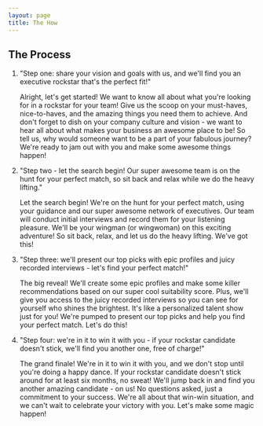 ```yaml
---
layout: page
title: The How
---
```

## The Process
1. "Step one: share your vision and goals with us, and we'll find you an executive rockstar that's the perfect fit!"
    
    Alright, let's get started! We want to know all about what you're looking for in a rockstar for your team! Give us the scoop on your must-haves, nice-to-haves, and the amazing things you need them to achieve. And don't forget to dish on your company culture and vision - we want to hear all about what makes your business an awesome place to be! So tell us, why would someone want to be a part of your fabulous journey? We're ready to jam out with you and make some awesome things happen!

2. "Step two - let the search begin! Our super awesome team is on the hunt for your perfect match, so sit back and relax while we do the heavy lifting."
    
    Let the search begin! We're on the hunt for your perfect match, using your guidance and our super awesome network of executives. Our team will conduct initial interviews and record them for your listening pleasure. We'll be your wingman (or wingwoman) on this exciting adventure! So sit back, relax, and let us do the heavy lifting. We've got this!

3. "Step three: we'll present our top picks with epic profiles and juicy recorded interviews - let's find your perfect match!"
    
    The big reveal! We'll create some epic profiles and make some killer recommendations based on our super cool suitability score. Plus, we'll give you access to the juicy recorded interviews so you can see for yourself who shines the brightest. It's like a personalized talent show just for you! We're pumped to present our top picks and help you find your perfect match. Let's do this!

4. "Step four: we're in it to win it with you - if your rockstar candidate doesn't stick, we'll find you another one, free of charge!"
    
    The grand finale! We're in it to win it with you, and we don't stop until you're doing a happy dance. If your rockstar candidate doesn't stick around for at least six months, no sweat! We'll jump back in and find you another amazing candidate - on us! No questions asked, just a commitment to your success. We're all about that win-win situation, and we can't wait to celebrate your victory with you. Let's make some magic happen!